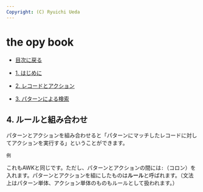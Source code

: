 ```yaml
---
Copyright: (C) Ryuichi Ueda
---
```


# the opy book

* [目次に戻る](/?page=opy_book)

* [1. はじめに](/?page=opy_intro)
* [2. レコードとアクション](/?page=opy_action)
* [3. パターンによる検索](/?page=opy_pattern)

## 4. ルールと組み合わせ

パターンとアクションを組み合わせると「パターンにマッチしたレコードに対してアクションを実行する」ということができます。

```
例
```

これもAWKと同じです。ただし、パターンとアクションの間には`:`（コロン）を入れます。パターンとアクションを組にしたものは**ルール**と呼ばれます。（文法上はパターン単体、アクション単体のものもルールとして扱われます。）

